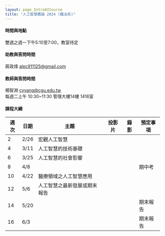 ```yaml
---
layout: page_IntroAICourse
title: "人工智慧概論 2024 (職治系)"
---
```

#### 時間與地點
雙週之週一下午5:10至7:00，教室待定<br/>

#### 助教與答問時間
蔣政煒 alec911125@gmail.com 

#### 教師與答問時間
楊智淵 cyyang@cgu.edu.tw <br/>
每週二上午 10:30~11:30 管理大樓14樓 1416室<br/>

#### 課程大綱

|週次|日期         |主題                  |投影片 |錄影     | 預定事項                      |
|--- |---         |---                   |---   |---      |---                           |
|2   |2/26        | 宏觀人工智慧          |      |         |                              |
|4   |3/11        | 人工智慧的技術基礎    |      |         |                              |
|6   |3/25        | 人工智慧的社會影響     |      |         |                              |
|8   |4/8         |                      |      |         |  期中考                      |
|10  |4/22        | 醫療領域之人工智慧應用  |      |         |                              |
|12  |5/6         | 人工智慧之最新發展或期末報告    |      |         |                       |
|14  |5/20        |                      |      |         | 期末報告                     |
|16  |6/3         |                      |      |         | 期末報告             |

<br/>

